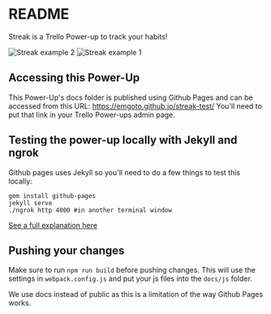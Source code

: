 # README

Streak is a Trello Power-up to track your habits!

![Streak example 2](https://habit-tracker-trello.herokuapp.com/img/example-3.png)
![Streak example 1](https://habit-tracker-trello.herokuapp.com/img/example-1.png) 

## Accessing this Power-Up

This Power-Up's docs folder is published using Github Pages and can be accessed from this URL: https://emgoto.github.io/streak-test/ You'll need to put that link in your Trello Power-ups admin page.

## Testing the power-up locally with Jekyll and ngrok

Github pages uses Jekyll so you'll need to do a few things to test this locally:

```
gem install github-pages
jekyll serve
./ngrok http 4000 #in another terminal window
```
[See a full explanation here](https://www.emgoto.com/testing-trello-power-ups-on-github-pages/)

## Pushing your changes

Make sure to run `npm run build` before pushing changes. This will use the settings in `webpack.config.js` and put your js files into the `docs/js` folder.

We use docs instead of public as this is a limitation of the way Github Pages works.